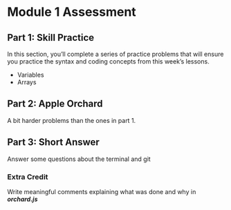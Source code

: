 # Module 1 Assessment

## Part 1: Skill Practice

In this section, you’ll complete a series of practice problems that will ensure you practice the syntax and coding concepts from this week’s lessons.

- Variables
- Arrays

## Part 2: Apple Orchard

A bit harder problems than the ones in part 1.

## Part 3: Short Answer

Answer some questions about the terminal and git

### Extra Credit

Write meaningful comments explaining what was done and why in **_orchard.js_**
